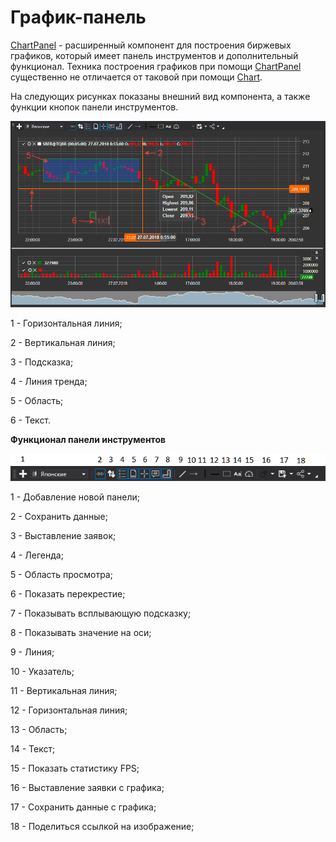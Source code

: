 # График\-панель

[ChartPanel](xref:StockSharp.Xaml.Charting.ChartPanel) \- расширенный компонент для построения биржевых графиков, который имеет панель инструментов и дополнительный функционал. Техника построения графиков при помощи [ChartPanel](xref:StockSharp.Xaml.Charting.ChartPanel) существенно не отличается от таковой при помощи [Chart](candle_chart.md).

На следующих рисунках показаны внешний вид компонента, а также функции кнопок панели инструментов. 

![Gui ChartPanel](../../../../images/gui_chartpanel.png)

1 \- Горизонтальная линия;

2 \- Вертикальная линия;

3 \- Подсказка;

4 \- Линия тренда;

5 \- Область;

6 \- Текст.

**Функционал панели инструментов**

![Gui ChartPanelTools](../../../../images/gui_chartpaneltools.png)

1 - Добавление новой панели;

2 \- Сохранить данные;

3 \- Выставление заявок;

4 \- Легенда;

5 \- Область просмотра;

6 \- Показать перекрестие;

7 \- Показывать всплывающую подсказку;

8 \- Показывать значение на оси;

9 \- Линия;

10 \- Указатель;

11 \- Вертикальная линия;

12 \- Горизонтальная линия;

13 \- Область;

14 \- Текст;

15 \- Показать статистику FPS;

16 \- Выставление заявки с графика;

17 \- Сохранить данные с графика;

18 \- Поделиться ссылкой на изображение;
